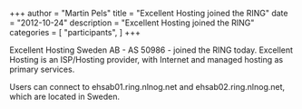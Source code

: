 +++
author = "Martin Pels"
title = "Excellent Hosting joined the RING"
date = "2012-10-24"
description = "Excellent Hosting joined the RING"
categories = [
    "participants",
]
+++

Excellent Hosting Sweden AB - AS 50986 - joined the RING today. Excellent Hosting is an ISP/Hosting provider, with Internet and managed hosting as primary services.

Users can connect to ehsab01.ring.nlnog.net and ehsab02.ring.nlnog.net, which are located in Sweden.


